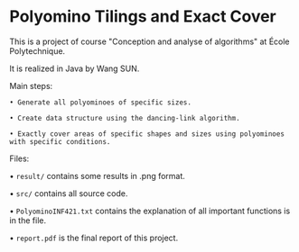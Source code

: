 # Polyomino Tilings and Exact Cover

This is a project of course "Conception and analyse of algorithms" at École Polytechnique.

It is realized in Java by Wang SUN.


Main steps:

    • Generate all polyominoes of specific sizes.

    • Create data structure using the dancing-link algorithm.

    • Exactly cover areas of specific shapes and sizes using polyominoes with specific conditions.


Files:

• `result/` contains some results in .png format.

• `src/` contains all source code.

• `PolyominoINF421.txt` contains the explanation of all important functions is in the file.

• `report.pdf` is the final report of this project.

